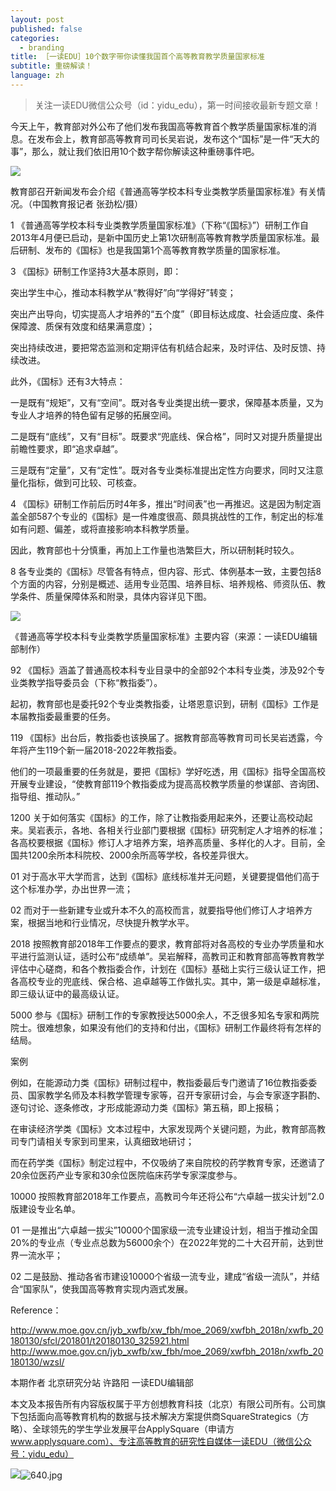 ```yaml
---
layout: post
published: false
categories:
  - branding
title: ［一读EDU］10个数字带你读懂我国首个高等教育教学质量国家标准
subtitle: 重磅解读！
language: zh
---
```

> 关注一读EDU微信公众号（id：yidu_edu），第一时间接收最新专题文章！


今天上午，教育部对外公布了他们发布我国高等教育首个教学质量国家标准的消息。在发布会上，教育部高等教育司司长吴岩说，发布这个“国标”是一件“天大的事”，那么，就让我们依旧用10个数字帮你解读这种重磅事件吧。

![]({{site.baseurl}}/image/640%20(2).jpg)

教育部召开新闻发布会介绍《普通高等学校本科专业类教学质量国家标准》有关情况。（中国教育报记者 张劲松/摄）

1  《普通高等学校本科专业类教学质量国家标准》（下称“《国标》”）研制工作自2013年4月便已启动，是新中国历史上第1次研制高等教育教学质量国家标准。最后研制、发布的《国标》也是我国第1个高等教育教学质量的国家标准。

3  《国标》研制工作坚持3大基本原则，即：

突出学生中心，推动本科教学从“教得好”向“学得好”转变；

突出产出导向，切实提高人才培养的“五个度”（即目标达成度、社会适应度、条件保障渡、质保有效度和结果满意度）；

突出持续改进，要把常态监测和定期评估有机结合起来，及时评估、及时反馈、持续改进。

此外，《国标》还有3大特点：

一是既有“规矩”，又有“空间”。既对各专业类提出统一要求，保障基本质量，又为专业人才培养的特色留有足够的拓展空间。

二是既有“底线”，又有“目标”。既要求“兜底线、保合格”，同时又对提升质量提出前瞻性要求，即“追求卓越”。

三是既有“定量”，又有“定性”。既对各专业类标准提出定性方向要求，同时又注意量化指标，做到可比较、可核查。
 
4  《国标》研制工作前后历时4年多，推出“时间表”也一再推迟。这是因为制定涵盖全部587个专业的《国标》是一件难度很高、颇具挑战性的工作，制定出的标准如有问题、偏差，或将直接影响本科教学质量。

因此，教育部也十分慎重，再加上工作量也浩繁巨大，所以研制耗时较久。
 
8  各专业类的《国标》尽管各有特点，但内容、形式、体例基本一致，主要包括8个方面的内容，分别是概述、适用专业范围、培养目标、培养规格、师资队伍、教学条件、质量保障体系和附录，具体内容详见下图。

![]({{site.baseurl}}/image/640%20(1).jpg)

《普通高等学校本科专业类教学质量国家标准》主要内容（来源：一读EDU编辑部制作）
 
92 《国标》涵盖了普通高校本科专业目录中的全部92个本科专业类，涉及92个专业类教学指导委员会（下称“教指委”）。

起初，教育部也是委托92个专业类教指委，让塔恩意识到，研制《国标》工作是本届教指委最重要的任务。
 
119 《国标》出台后，教指委也该换届了。据教育部高等教育司司长吴岩透露，今年将产生119个新一届2018-2022年教指委。

他们的一项最重要的任务就是，要把《国标》学好吃透，用《国标》指导全国高校开展专业建设，“使教育部119个教指委成为提高高校教学质量的参谋部、咨询团、指导组、推动队。”
 
1200  关于如何落实《国标》的工作，除了让教指委用起来外，还要让高校动起来。吴岩表示，各地、各相关行业部门要根据《国标》研究制定人才培养的标准；各高校要根据《国标》修订人才培养方案，培养高质量、多样化的人才。目前，全国共1200余所本科院校、2000余所高等学校，各校差异很大。

01
对于高水平大学而言，达到《国标》底线标准并无问题，关键要提倡他们高于这个标准办学，办出世界一流；

02
而对于一些新建专业或升本不久的高校而言，就要指导他们修订人才培养方案，根据当地和行业情况，尽快提升教学水平。

2018  按照教育部2018年工作要点的要求，教育部将对各高校的专业办学质量和水平进行监测认证，适时公布“成绩单”。吴岩解释，高教司正和教育部高等教育教学评估中心磋商，和各个教指委合作，计划在《国标》基础上实行三级认证工作，把各高校专业的兜底线、保合格、追卓越等工作做扎实。其中，第一级是卓越标准，即三级认证中的最高级认证。
 
5000  参与《国标》研制工作的专家教授达5000余人，不乏很多知名专家和两院院士。很难想象，如果没有他们的支持和付出，《国标》研制工作最终将有怎样的结局。

案例

例如，在能源动力类《国标》研制过程中，教指委最后专门邀请了16位教指委委员、国家教学名师及本科教学管理专家等，召开专家研讨会，与会专家逐字斟酌、逐句讨论、逐条修改，才形成能源动力类《国标》第五稿，即上报稿；

在审读经济学类《国标》文本过程中，大家发现两个关键问题，为此，教育部高教司专门请相关专家到司里来，认真细致地研讨；

而在药学类《国标》制定过程中，不仅吸纳了来自院校的药学教育专家，还邀请了20余位医药产业专家和30余位医院临床药学专家深度参与。
 
10000  按照教育部2018年工作要点，高教司今年还将公布“六卓越一拔尖计划”2.0版建设专业名单。

01
一是推出“六卓越一拔尖”10000个国家级一流专业建设计划，相当于推动全国20%的专业点（专业点总数为56000余个）在2022年党的二十大召开前，达到世界一流水平；

02
二是鼓励、推动各省市建设10000个省级一流专业，建成“省级一流队”，并结合“国家队”，使我国高等教育实现内涵式发展。


Reference：

http://www.moe.gov.cn/jyb_xwfb/xw_fbh/moe_2069/xwfbh_2018n/xwfb_20180130/sfcl/201801/t20180130_325921.html
http://www.moe.gov.cn/jyb_xwfb/xw_fbh/moe_2069/xwfbh_2018n/xwfb_20180130/wzsl/

本期作者
北京研究分站 许路阳
一读EDU编辑部

本文及本报告所有内容版权属于平方创想教育科技（北京）有限公司所有。公司旗下包括面向高等教育机构的数据与技术解决方案提供商SquareStrategics（方略）、全球领先的学生学业发展平台ApplySquare（申请方 www.applysquare.com）、专注高等教育的研究性自媒体一读EDU（微信公众号：yidu_edu）

![]({{site.baseurl}}/image/640.jpg)![640.jpg]({{site.baseurl}}/image/640.jpg)
